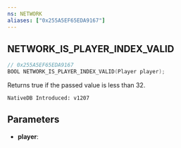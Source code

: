 ```yaml
---
ns: NETWORK
aliases: ["0x255A5EF65EDA9167"]
---
```

## NETWORK_IS_PLAYER_INDEX_VALID

```c
// 0x255A5EF65EDA9167
BOOL NETWORK_IS_PLAYER_INDEX_VALID(Player player);
```

Returns true if the passed value is less than 32.

```
NativeDB Introduced: v1207
```

## Parameters
* **player**:
